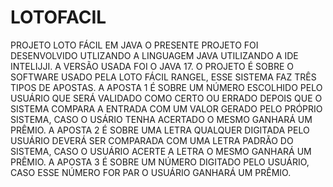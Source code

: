 # LOTOFACIL
PROJETO LOTO FÁCIL EM JAVA
O PRESENTE PROJETO FOI DESENVOLVIDO UTLIZANDO A LINGUAGEM JAVA UTILIZANDO A IDE INTELIJJI. A VERSÃO USADA FOI O JAVA 17. O PROJETO É SOBRE O SOFTWARE USADO PELA LOTO FÁCIL RANGEL, ESSE SISTEMA FAZ TRÊS TIPOS DE APOSTAS. A APOSTA 1 É SOBRE UM NÚMERO ESCOLHIDO PELO USUÁRIO QUE SERÁ VALIDADO COMO CERTO OU ERRADO DEPOIS QUE O SISTEMA COMPARA A ENTRADA COM UM VALOR GERADO PELO PRÓPRIO SISTEMA, CASO O USÁRIO TENHA ACERTADO O MESMO GANHARÁ UM PRÊMIO. A APOSTA 2 É SOBRE UMA LETRA QUALQUER DIGITADA PELO USUÁRIO DEVERÁ SER COMPARADA COM UMA LETRA PADRÃO DO SISTEMA, CASO O USUÁRIO ACERTE A LETRA O MESMO GANHARÁ UM PRÊMIO. A APOSTA 3 É SOBRE UM NÚMERO DIGITADO PELO USUÁRIO, CASO ESSE NÚMERO FOR PAR O USUÁRIO GANHARÁ UM PRÊMIO.


